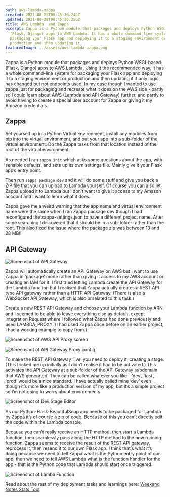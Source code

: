 ```yaml
---
path: aws-lambda-zappa
created: 2021-08-28T00:45:30.240Z
updated: 2021-08-28T00:45:30.256Z
title: AWS Lambda  and Zappa
excerpt: Zappa is a Python module that packages and deploys Python WSGI-based
  (Flask, Django) apps to AWS Lambda. It has a whole command-line system for
  packaging your Flask app and deploying it to a staging environment or
  production and then updating it.
featuredImage: ../assets/aws-lambda-zappa.png
---
```

Zappa is a Python module that packages and deploys Python WSGI-based (Flask, Django) apps to AWS Lambda. Using it the recommended way, it has a whole command-line system for packaging your Flask app and deploying it to a staging environment or production and then updating it if only logic has changed but not endpoints used.
In my case though I wanted to use zappa just for packaging and recreate what it does on the AWS side - partly so I could learn about AWS (Lambda and API Gateway) further, and partly to avoid having to create a special user account for Zappa or giving it my Amazon credentials. 

## Zappa

Set yourself up in a Python Virtual Environment, install any modules from pip into the virtual environment, and put your app into a sub-folder of the virtual environment. Do the Zappa tasks from that location instead of the root of the virtual environment. 

As needed I ran `zappa init` which asks some questions about the app, with sensible defaults, and sets up its own settings file. Mainly give it your Flask app’s entry point. 

Then run `zappa package dev` and it will do some stuff and give you back a ZIP file that you can upload to Lambda yourself. Of course you can also let Zappa upload it to Lambda but I don’t want to give it access to my Amazon account and I want to learn what it does.

Zappa gave me a weird warning that the app name and virtual environment name were the same when I ran Zappa package dev though I had reconfigured the zappa-settings.json to have a different project name. After some searching I discovered that it should be in a sub-folder rather than the root. This also fixed the issue where the package zip was between 13 and 28 MB!!

## API Gateway

![Screenshot of API Gateway](../assets/api-gateway3.png "Zappa created API Gateway")

Zappa will automatically create an API Gateway on AWS but I want to use Zappa in ‘package’ mode rather than giving it access to my AWS account or creating an IAM for it. I first tried letting Lambda create the API Gateway for the Lambda function but I realised that Zappa actually creates a REST API type API gateway rather than a HTTP API Gateway. (There is also a WebSocket API Gateway, which is also unrelated to this task.) 

Create a new REST API Gateway and choose your Lambda function by ARN and I seemed to be able to leave everything else as default, except Integration Request where I followed what Zappa had done previously and used LAMBDA_PROXY. (I had used Zappa once before on an earlier project, I had a working example to copy from.)

![Screenshot of AWS API Proxy screen](../assets/proxy.png "Proxy Screen")

![Screenshot of API Gateway Proxy config](../assets/api-gateway.png "API Gateway Proxy config")

To make the REST API Gateway ‘live’ you need to deploy it, creating a  stage. (This tricked me up initially as I didn’t realise it had to be activated.) This activates the API Gateway at a sub-folder of the API Gateway subdomain that AWS generated. They can be called whatever you like - ‘dev’, ‘test’, ‘prod’ would be a nice standard. I have actually called mine ‘dev’ even though it’s more like a production version of my app, but it’s a simple project so I’m not going to worry about environments.

![Screenshot of Dev Stage Editor](../assets/dev-stage.png "Dev Stage Editor")

As our Python-Flask-BeautifulSoup app needs to be packaged for Lambda by Zappa it’s of course a zip of code. Because of this you can’t directly edit the code within the Lambda console.

Because you can’t really receive an HTTP method, then start a Lambda function, then seamlessly pass along the HTTP method to the now running function, Zappa seems to receive the result of the REST API gateway, reprocess it, then resend it to our own Flask app. I think that’s what it’s doing because we need to tell Zappa what is the Python entry point of our app, then we need to tell AWS Lambda what is the function handler for the app - that is the Python code that Lambda should start once triggered.

![Screenshot of Lamba Function](../assets/api-gateway2.png "Lamba Function")

Read about the rest of my deployment tasks and learnings here: [Weekend Notes Stats Tool](/weekend-notes-stats-tool)